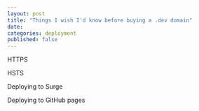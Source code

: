 ```yaml
---
layout: post
title: "Things I wish I'd know before buying a .dev domain"
date:   
categories: deployment
published: false
---
```


HTTPS

HSTS

Deploying to Surge

Deploying to GitHub pages
